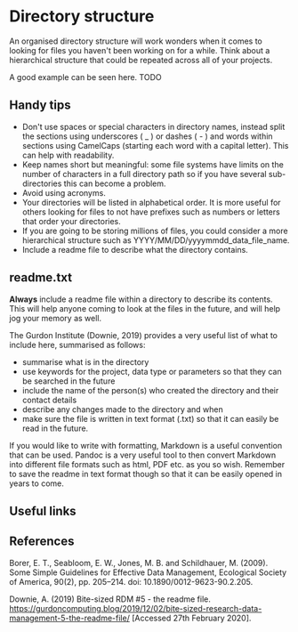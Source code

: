 # Directory structure #

An organised directory structure will work wonders when it comes to looking for files you haven't been working on for a while. Think about a hierarchical structure that could be repeated across all of your projects.

A good example can be seen here.
TODO

## Handy tips ##

* Don't use spaces or special characters in directory names, instead split the sections using underscores ( _ ) or dashes ( - ) and words within sections using CamelCaps (starting each word with a capital letter). This can help with readability.
* Keep names short but meaningful: some file systems have limits on the number of characters in a full directory path so if you have several sub-directories this can become a problem.
* Avoid using acronyms.
* Your directories will be listed in alphabetical order. It is more useful for others looking for files to not have prefixes such as numbers or letters that order your directories.
* If you are going to be storing millions of files, you could consider a more hierarchical structure such as YYYY/MM/DD/yyyymmdd_data_file_name.
* Include a readme file to describe what the directory contains.

## readme.txt ##

<strong>Always</strong> include a readme file within a directory to describe its contents. This will help anyone coming to look at the files in the future, and will help jog your memory as well. 

The Gurdon Institute (Downie, 2019) provides a very useful list of what to include here, summarised as follows:

* summarise what is in the directory
* use keywords for the project, data type or parameters so that they can be searched in the future
* include the name of the person(s) who created the directory and their contact details
* describe any changes made to the directory and when
* make sure the file is written in text format (.txt) so that it can easily be read in the future.

If you would like to write with formatting, Markdown is a useful convention that can be used. Pandoc is a very useful tool to then convert Markdown into different file formats such as html, PDF etc. as you so wish. Remember to save the readme in text format though so that it can be easily opened in years to come.

## Useful links ## 

## References ##

Borer, E. T., Seabloom, E. W., Jones, M. B. and Schildhauer, M. (2009). Some Simple Guidelines for Effective Data Management, Ecological Society of America, 90(2), pp. 205–214. doi: 10.1890/0012-9623-90.2.205.

Downie, A. (2019) Bite-sized RDM #5 - the readme file. https://gurdoncomputing.blog/2019/12/02/bite-sized-research-data-management-5-the-readme-file/ [Accessed 27th February 2020].